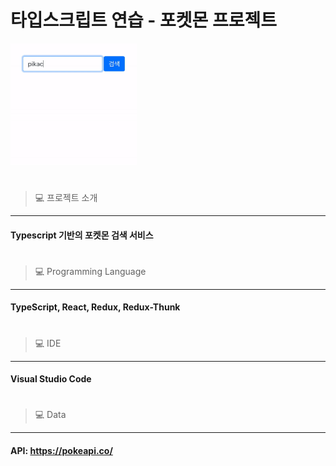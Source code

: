 # 타입스크립트 연습 - 포켓몬 프로젝트 
<img src="./public/pokemon.gif" width="40%">

#
> 💻 프로젝트 소개
------------
#### Typescript 기반의 포켓몬 검색 서비스
#
> 💻 Programming Language
------------
#### TypeScript, React, Redux, Redux-Thunk
#
> 💻 IDE
------------
#### Visual Studio Code   
#
> 💻 Data
------------  
#### API: https://pokeapi.co/
#

